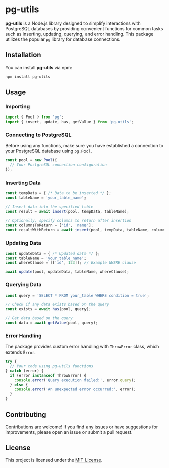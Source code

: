 # pg-utils

**pg-utils** is a Node.js library designed to simplify interactions with PostgreSQL databases by providing convenient functions for common tasks such as inserting, updating, querying, and error handling. This package utilizes the popular `pg` library for database connections.

## Installation

You can install **pg-utils** via npm:

```bash
npm install pg-utils
```

## Usage

### Importing

```javascript
import { Pool } from 'pg';
import { insert, update, has, getValue } from 'pg-utils';
```

### Connecting to PostgreSQL

Before using any functions, make sure you have established a connection to your PostgreSQL database using `pg.Pool`.

```javascript
const pool = new Pool({
  // Your PostgreSQL connection configuration
});
```

### Inserting Data

```javascript
const tempData = { /* Data to be inserted */ };
const tableName = 'your_table_name';

// Insert data into the specified table
const result = await insert(pool, tempData, tableName);

// Optionally, specify columns to return after insertion
const columnsToReturn = ['id', 'name'];
const resultWithReturn = await insert(pool, tempData, tableName, columnsToReturn);
```

### Updating Data

```javascript
const updateData = { /* Updated data */ };
const tableName = 'your_table_name';
const whereClause = [['id', 123]]; // Example WHERE clause

await update(pool, updateData, tableName, whereClause);
```

### Querying Data

```javascript
const query = 'SELECT * FROM your_table WHERE condition = true';

// Check if any data exists based on the query
const exists = await has(pool, query);

// Get data based on the query
const data = await getValue(pool, query);
```

### Error Handling

The package provides custom error handling with `ThrowError` class, which extends `Error`.

```javascript
try {
  // Your code using pg-utils functions
} catch (error) {
  if (error instanceof ThrowError) {
    console.error('Query execution failed:', error.query);
  } else {
    console.error('An unexpected error occurred:', error);
  }
}
```

## Contributing

Contributions are welcome! If you find any issues or have suggestions for improvements, please open an issue or submit a pull request.

## License

This project is licensed under the [MIT License](LICENSE).